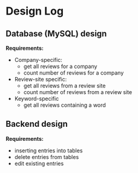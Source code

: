 # Design Log

## Database (MySQL) design
**Requirements:**
- Company-specific:
  - get all reviews for a company
  - count number of reviews for a company
- Review-site specific:
  - get all reviews from a review site
  - count number of reviews from a review site
- Keyword-specific
  - get all reviews containing a word



## Backend design
**Requirements:**
- inserting entries into tables
- delete entries from tables
- edit existing entries